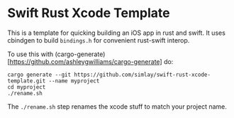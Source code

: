 # Swift Rust Xcode Template

This is a template for quicking building an iOS app in rust and swift. It uses
cbindgen to build `bindings.h` for convenient rust-swift interop.

To use this with (cargo-generate)[https://github.com/ashleygwilliams/cargo-generate] do:
```
cargo generate --git https://github.com/simlay/swift-rust-xcode-template.git --name myproject
cd myproject
./rename.sh
```

The `./rename.sh` step renames the xcode stuff to match your project name.
